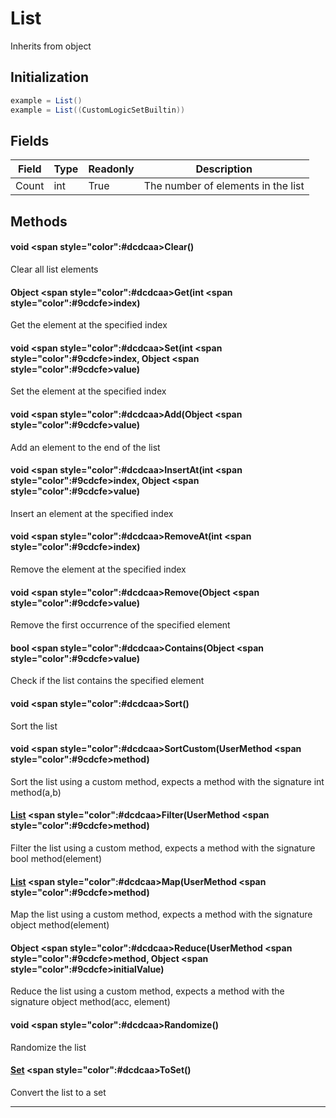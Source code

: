 # List
Inherits from object
## Initialization
```csharp
example = List()
example = List((CustomLogicSetBuiltin))
```
## Fields
|Field|Type|Readonly|Description|
|---|---|---|---|
|Count|int|True|The number of elements in the list|
## Methods
#### void <span style="color":#dcdcaa>Clear<span>()
Clear all list elements
#### Object <span style="color":#dcdcaa>Get<span>(int <span style="color":#9cdcfe>index<span>)
Get the element at the specified index
#### void <span style="color":#dcdcaa>Set<span>(int <span style="color":#9cdcfe>index<span>, Object <span style="color":#9cdcfe>value<span>)
Set the element at the specified index
#### void <span style="color":#dcdcaa>Add<span>(Object <span style="color":#9cdcfe>value<span>)
Add an element to the end of the list
#### void <span style="color":#dcdcaa>InsertAt<span>(int <span style="color":#9cdcfe>index<span>, Object <span style="color":#9cdcfe>value<span>)
Insert an element at the specified index
#### void <span style="color":#dcdcaa>RemoveAt<span>(int <span style="color":#9cdcfe>index<span>)
Remove the element at the specified index
#### void <span style="color":#dcdcaa>Remove<span>(Object <span style="color":#9cdcfe>value<span>)
Remove the first occurrence of the specified element
#### bool <span style="color":#dcdcaa>Contains<span>(Object <span style="color":#9cdcfe>value<span>)
Check if the list contains the specified element
#### void <span style="color":#dcdcaa>Sort<span>()
Sort the list
#### void <span style="color":#dcdcaa>SortCustom<span>(UserMethod <span style="color":#9cdcfe>method<span>)
Sort the list using a custom method, expects a method with the signature int method(a,b)
#### [List](../objects/List.md) <span style="color":#dcdcaa>Filter<span>(UserMethod <span style="color":#9cdcfe>method<span>)
Filter the list using a custom method, expects a method with the signature bool method(element)
#### [List](../objects/List.md) <span style="color":#dcdcaa>Map<span>(UserMethod <span style="color":#9cdcfe>method<span>)
Map the list using a custom method, expects a method with the signature object method(element)
#### Object <span style="color":#dcdcaa>Reduce<span>(UserMethod <span style="color":#9cdcfe>method<span>, Object <span style="color":#9cdcfe>initialValue<span>)
Reduce the list using a custom method, expects a method with the signature object method(acc, element)
#### void <span style="color":#dcdcaa>Randomize<span>()
Randomize the list
#### [Set](../objects/Set.md) <span style="color":#dcdcaa>ToSet<span>()
Convert the list to a set

---

